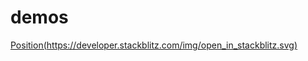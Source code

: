 # demos

[Position(https://developer.stackblitz.com/img/open_in_stackblitz.svg)](https://stackblitz.com/github/bro-academy/demos/tree/position)